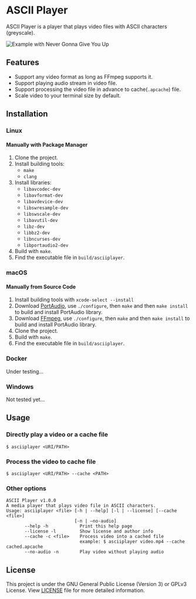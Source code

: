 # ASCII Player
ASCII Player is a player that plays video files with ASCII characters (greyscale).

![Example with Never Gonna Give You Up](.img/example1.gif)

## Features
- Support any video format as long as FFmpeg supports it.
- Support playing audio stream in video file.
- Support processing the video file in advance to cache(`.apcache`) file.
- Scale video to your terminal size by default.

## Installation
### Linux
#### Manually with Package Manager
1. Clone the project.
2. Install building tools:
    - `make`
    - `clang`
3. Install libraries:
    - `libavcodec-dev`
    - `libavformat-dev`
    - `libavdevice-dev`
    - `libswresample-dev`
    - `libswscale-dev`
    - `libavutil-dev`
    - `libz-dev`
    - `libbz2-dev`
    - `libncurses-dev`
    - `libportaudio2-dev`
4. Build with `make`.
5. Find the executable file in `build/asciiplayer`.
### macOS
#### Manually from Source Code
1. Install building tools with `xcode-select --install`
2. Download [PortAudio](https://files.portaudio.com/archives/pa_stable_v190700_20210406.tgz), use `./configure`, then `make` and then `make install` to build and install PortAudio library.
2. Download [FFmpeg](https://ffmpeg.org/releases/ffmpeg-snapshot.tar.bz2), use `./configure`, then `make` and then `make install` to build and install PortAudio library.
3. Clone the project.
4. Build with `make`.
5. Find the executable file in `build/asciiplayer`.

### Docker
Under testing...
### Windows
Not tested yet...

## Usage
### Directly play a video or a cache file
```shell
$ asciiplayer <URI/PATH>
```
### Process the video to cache file
```shell
$ asciiplayer <URI/PATH> --cache <PATH>
```
### Other options
```
ASCII Player v1.0.0
A media player that plays video file in ASCII characters.
Usage: asciiplayer <file> [-h | --help] [-l | --license] [--cache <file>]
                          [-n | —no-audio]
       --help -h            Print this help page
       --license -l         Show license and author info
       --cache -c <file>    Process video into a cached file
                            example: $ asciiplayer video.mp4 --cache cached.apcache
       --no-audio -n        Play video without playing audio
```

## License
This project is under the GNU General Public License (Version 3) or GPLv3 License. View [LICENSE](LICENSE) file for more detailed information.